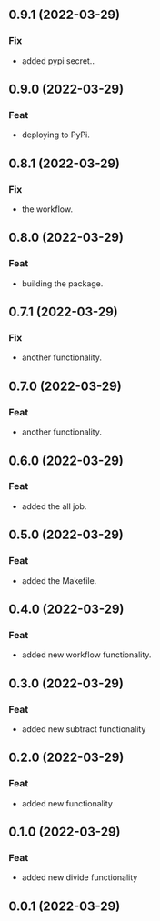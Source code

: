 ## 0.9.1 (2022-03-29)

### Fix

- added pypi secret..

## 0.9.0 (2022-03-29)

### Feat

- deploying to PyPi.

## 0.8.1 (2022-03-29)

### Fix

- the workflow.

## 0.8.0 (2022-03-29)

### Feat

- building the package.

## 0.7.1 (2022-03-29)

### Fix

- another functionality.

## 0.7.0 (2022-03-29)

### Feat

- another functionality.

## 0.6.0 (2022-03-29)

### Feat

- added the all job.

## 0.5.0 (2022-03-29)

### Feat

- added the Makefile.

## 0.4.0 (2022-03-29)

### Feat

- added new workflow functionality.

## 0.3.0 (2022-03-29)

### Feat

- added new subtract functionality

## 0.2.0 (2022-03-29)

### Feat

- added new functionality

## 0.1.0 (2022-03-29)

### Feat

- added new divide functionality

## 0.0.1 (2022-03-29)
